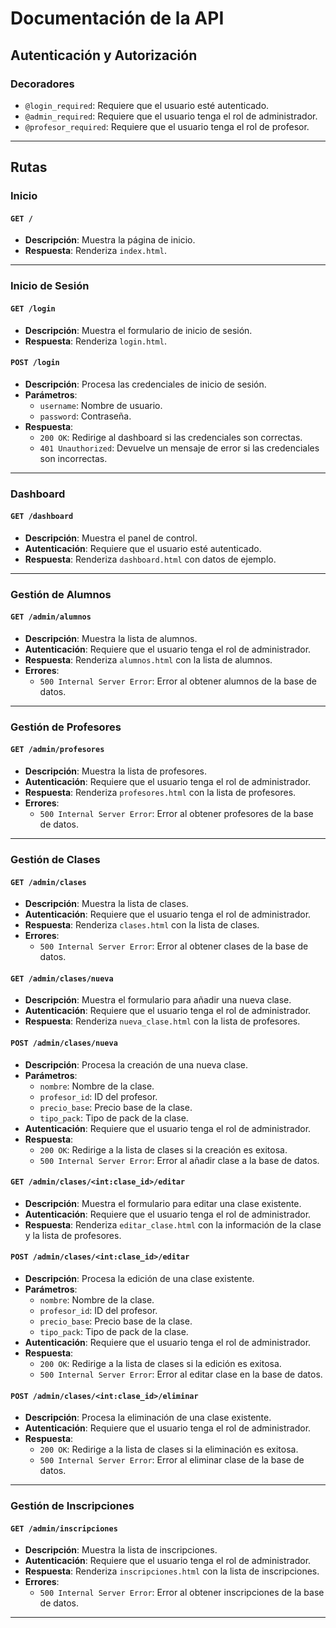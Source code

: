 # Documentación de la API

## Autenticación y Autorización

### Decoradores

- `@login_required`: Requiere que el usuario esté autenticado.
- `@admin_required`: Requiere que el usuario tenga el rol de administrador.
- `@profesor_required`: Requiere que el usuario tenga el rol de profesor.

---

## Rutas

### Inicio

#### `GET /`
- **Descripción**: Muestra la página de inicio.
- **Respuesta**: Renderiza `index.html`.

---

### Inicio de Sesión

#### `GET /login`
- **Descripción**: Muestra el formulario de inicio de sesión.
- **Respuesta**: Renderiza `login.html`.

#### `POST /login`
- **Descripción**: Procesa las credenciales de inicio de sesión.
- **Parámetros**:
  - `username`: Nombre de usuario.
  - `password`: Contraseña.
- **Respuesta**:
  - `200 OK`: Redirige al dashboard si las credenciales son correctas.
  - `401 Unauthorized`: Devuelve un mensaje de error si las credenciales son incorrectas.

---

### Dashboard

#### `GET /dashboard`
- **Descripción**: Muestra el panel de control.
- **Autenticación**: Requiere que el usuario esté autenticado.
- **Respuesta**: Renderiza `dashboard.html` con datos de ejemplo.

---

### Gestión de Alumnos

#### `GET /admin/alumnos`
- **Descripción**: Muestra la lista de alumnos.
- **Autenticación**: Requiere que el usuario tenga el rol de administrador.
- **Respuesta**: Renderiza `alumnos.html` con la lista de alumnos.
- **Errores**:
  - `500 Internal Server Error`: Error al obtener alumnos de la base de datos.

---

### Gestión de Profesores

#### `GET /admin/profesores`
- **Descripción**: Muestra la lista de profesores.
- **Autenticación**: Requiere que el usuario tenga el rol de administrador.
- **Respuesta**: Renderiza `profesores.html` con la lista de profesores.
- **Errores**:
  - `500 Internal Server Error`: Error al obtener profesores de la base de datos.

---

### Gestión de Clases

#### `GET /admin/clases`
- **Descripción**: Muestra la lista de clases.
- **Autenticación**: Requiere que el usuario tenga el rol de administrador.
- **Respuesta**: Renderiza `clases.html` con la lista de clases.
- **Errores**:
  - `500 Internal Server Error`: Error al obtener clases de la base de datos.

#### `GET /admin/clases/nueva`
- **Descripción**: Muestra el formulario para añadir una nueva clase.
- **Autenticación**: Requiere que el usuario tenga el rol de administrador.
- **Respuesta**: Renderiza `nueva_clase.html` con la lista de profesores.

#### `POST /admin/clases/nueva`
- **Descripción**: Procesa la creación de una nueva clase.
- **Parámetros**:
  - `nombre`: Nombre de la clase.
  - `profesor_id`: ID del profesor.
  - `precio_base`: Precio base de la clase.
  - `tipo_pack`: Tipo de pack de la clase.
- **Autenticación**: Requiere que el usuario tenga el rol de administrador.
- **Respuesta**:
  - `200 OK`: Redirige a la lista de clases si la creación es exitosa.
  - `500 Internal Server Error`: Error al añadir clase a la base de datos.

#### `GET /admin/clases/<int:clase_id>/editar`
- **Descripción**: Muestra el formulario para editar una clase existente.
- **Autenticación**: Requiere que el usuario tenga el rol de administrador.
- **Respuesta**: Renderiza `editar_clase.html` con la información de la clase y la lista de profesores.

#### `POST /admin/clases/<int:clase_id>/editar`
- **Descripción**: Procesa la edición de una clase existente.
- **Parámetros**:
  - `nombre`: Nombre de la clase.
  - `profesor_id`: ID del profesor.
  - `precio_base`: Precio base de la clase.
  - `tipo_pack`: Tipo de pack de la clase.
- **Autenticación**: Requiere que el usuario tenga el rol de administrador.
- **Respuesta**:
  - `200 OK`: Redirige a la lista de clases si la edición es exitosa.
  - `500 Internal Server Error`: Error al editar clase en la base de datos.

#### `POST /admin/clases/<int:clase_id>/eliminar`
- **Descripción**: Procesa la eliminación de una clase existente.
- **Autenticación**: Requiere que el usuario tenga el rol de administrador.
- **Respuesta**:
  - `200 OK`: Redirige a la lista de clases si la eliminación es exitosa.
  - `500 Internal Server Error`: Error al eliminar clase de la base de datos.

---

### Gestión de Inscripciones

#### `GET /admin/inscripciones`
- **Descripción**: Muestra la lista de inscripciones.
- **Autenticación**: Requiere que el usuario tenga el rol de administrador.
- **Respuesta**: Renderiza `inscripciones.html` con la lista de inscripciones.
- **Errores**:
  - `500 Internal Server Error`: Error al obtener inscripciones de la base de datos.

---